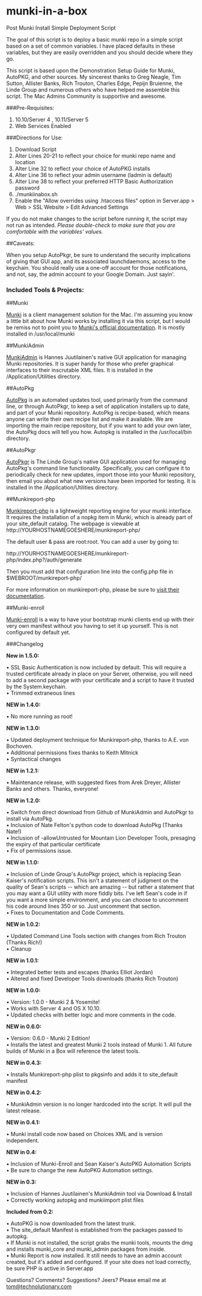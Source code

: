 munki-in-a-box
==============

Post Munki Install Simple Deployment Script

The goal of this script is to deploy a basic munki repo in a simple script based on a set of common variables. I have placed defaults in these variables, but they are easily overridden and you should decide where they go.

This script is based upon the Demonstration Setup Guide for Munki, AutoPKG, and other sources. My sincerest thanks to Greg Neagle, Tim Sutton, Allister Banks, Rich Trouton, Charles Edge, Pepijn Bruienne, the Linde Group and numerous others who have helped me assemble this script. The Mac Admins Community is supportive and awesome.

###Pre-Requisites:

1) 10.10/Server 4 , 10.11/Server 5
2) Web Services Enabled

###Directions for Use:

1) Download Script  
2) Alter Lines 20-21 to reflect your choice for munki repo name and location  
3) Alter Line 32 to reflect your choice of AutoPKG installs  
4) Alter Line 36 to reflect your admin username (ladmin is default)  
5) Alter Line 38 to reflect your preferred HTTP Basic Authorization password
6) ./munkiinabox.sh  
7) Enable the "Allow overrides using .htaccess files" option in Server.app > Web > SSL Website > Edit Advanced Settings

If you do not make changes to the script before running it, the script may not run as intended. *Please double-check to make sure that you are comfortable with the variables' values.*

##Caveats: 

When you setup AutoPkgr, be sure to understand the security implications of giving that GUI app, and its associated launchdaemons, access to the keychain. You should really use a one-off account for those notifications, and not, say, the admin account to your Google Domain. Just sayin'.

### Included Tools & Projects:

##Munki

[Munki](https://github.com/munki/munki) is a client management solution for the Mac. I'm assuming you know a little bit about how Munki works by installing it via this script, but I would be remiss not to point you to [Munki's official documentation](https://github.com/munki/munki/wiki). It is mostly installed in /usr/local/munki

##MunkiAdmin

[MunkiAdmin](http://hjuutilainen.github.io/munkiadmin/) is Hannes Juutilainen's native GUI application for managing Munki repositories. It is super handy for those who prefer graphical interfaces to their inscrutable XML files.  It is installed in the /Application/Utilities directory.

##AutoPkg

[AutoPkg](http://autopkg.github.io/autopkg/) is an automated updates tool, used primarily from the command line, or through AutoPkgr, to keep a set of application installers up to date, and part of your Munki repository. AutoPkg is recipe-based, which means anyone can write their own recipe list and make it available. We are importing the main recipe repository, but if you want to add your own later, the AutoPkg docs will tell you how. Autopkg is installed in the /usr/local/bin directory.

##AutoPkgr

[AutoPkgr](http://www.lindegroup.com/autopkgr) is The Linde Group's native GUI application used for managing AutoPkg's command line functionality. Specifically, you can configure it to periodically check for new updates, import those into your Munki repository, then email you about what new versions have been imported for testing. It is installed in the /Application/Utilities directory.

##Munkireport-php

[Munkireport-php](https://github.com/munkireport/munkireport-php) is a lightweight reporting engine for your munki interface. It requires the installation of a nopkg item in Munki, which is already part of your site_default catalog. The webpage is viewable at http://YOURHOSTNAMEGOESHERE/munkireport-php/

The default user & pass are root:root. You can add a user by going to:

http://YOURHOSTNAMEGOESHERE/munkireport-php/index.php?/auth/generate

Then you must add that configuration line into the config.php file in $WEBROOT/munkireport-php/

For more information on munkireport-php, please be sure to [visit their documentation](https://github.com/munkireport/munkireport-php/blob/master/docs/setup.md).

##Munki-enroll

[Munki-enroll](https://github.com/edingc/munki-enroll) is a way to have your bootstrap munki clients end up with their very own manifest without you having to set it up yourself. This is not configured by default yet.


###Changelog

**New in 1.5.0:**

• SSL Basic Authentication is now included by default. This will require a trusted certificate already in place on your Server, otherwise, you will need to add a second package with your certificate and a script to have it trusted by the System.keychain.  
• Trimmed extraneous lines  

**NEW in 1.4.0:**

• No more running as root!

**NEW in 1.3.0:**

• Updated deployment technique for Munkireport-php, thanks to A.E. von Bochoven.  
• Additional permissions fixes thanks to Keith Mitnick  
• Syntactical changes

**NEW in 1.2.1:**

• Maintenance release, with suggested fixes from Arek Dreyer, Allister Banks and others. Thanks, everyone!

**NEW in 1.2.0:**

• Switch from direct download from Github of MunkiAdmin and AutoPkgr to install via AutoPkg.  
• Inclusion of Nate Felton's python code to download AutoPkg (Thanks Nate!)  
• Inclusion of -allowUntrusted for Mountain Lion Developer Tools, presaging the expiry of that particular certificate  
• Fix of permissions issue.

**NEW in 1.1.0:**

• Inclusion of Linde Group's AutoPkgr project, which is replacing Sean Kaiser's notification scripts. This isn't a statement of judgment on the quality of Sean's scripts -- which are amazing -- but rather a statement that you may want a GUI utility with more fiddly bits. I've left Sean's code in if you want a more simple environment, and you can choose to uncomment his code around lines 350 or so. Just uncomment that section.  
• Fixes to Documentation and Code Comments.  
 
**NEW in 1.0.2:**

• Updated Command Line Tools section with changes from Rich Trouton (Thanks Rich!)  
• Cleanup

**NEW in 1.0.1:**

• Integrated better tests and escapes (thanks Elliot Jordan)  
• Altered and fixed Developer Tools downloads (thanks Rich Trouton)

**NEW in 1.0.0:**

• Version: 1.0.0 - Munki 2 & Yosemite!  
• Works with Server 4 and OS X 10.10.  
• Updated checks with better logic and more comments in the code.

**NEW in 0.6.0:**

• Version: 0.6.0 - Munki 2 Edition!  
• Installs the latest and greatest Munki 2 tools instead of Munki 1. All future builds of Munki in a Box will reference the latest tools.

**NEW in 0.4.3:**

• Installs Munkireport-php plist to pkgsinfo and adds it to site_default manifest

**NEW in 0.4.2:**

• MunkiAdmin version is no longer hardcoded into the script. It will pull the latest release.

**NEW in 0.4.1:**

• Munki install code now based on Choices XML and is version independent.

**NEW in 0.4:**

• Inclusion of Munki-Enroll and Sean Kaiser's AutoPKG Automation Scripts  
• Be sure to change the new AutoPKG Automation settings.

**NEW in 0.3:** 

• Inclusion of Hannes Juutilainen's MunkiAdmin tool via Download & Install  
• Correctly working autopkg and munkiimport plist files


**Included from 0.2:**

• AutoPKG is now downloaded from the latest trunk.  
• The site_default Manifest is established from the packages passed to autopkg.  
• If Munki is not installed, the script grabs the munki tools, mounts the dmg and installs munki_core and munki_admin packages from inside.  
• Munki Report is now installed. It still needs to have an admin account created, but it's added and configured. If your site does not load correctly, be sure PHP is active in Server.app  


Questions? Comments? Suggestions? Jeers? Please email me at tom@technolutionary.com
